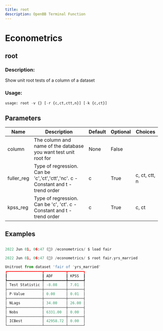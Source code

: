 ```yaml
---
title: root
description: OpenBB Terminal Function
---
```


# Econometrics

## root

### Description: 

Show unit root tests of a column of a dataset

### Usage: 
```python
usage: root -v {} [-r {c,ct,ctt,n}] [-k {c,ct}]
```

## Parameters

| Name | Description | Default | Optional | Choices |
| ---- | ----------- | ------- | -------- | ------- |
| column | The column and name of the database you want test unit root for | None | False |  |
| fuller_reg | Type of regression. Can be 'c','ct','ctt','nc'. c - Constant and t - trend order | c | True | c, ct, ctt, n |
| kpss_reg | Type of regression. Can be 'c', 'ct'. c - Constant and t - trend order | c | True | c, ct |


## Examples

```python

2022 Jun 01, 06:47 (🦋) /econometrics/ $ load fair

2022 Jun 01, 06:47 (🦋) /econometrics/ $ root fair.yrs_married

Unitroot from dataset 'fair of 'yrs_married'
┏━━━━━━━━━━━━━━━━┳━━━━━━━━━━┳━━━━━━━┓
┃                ┃ ADF      ┃ KPSS  ┃
┡━━━━━━━━━━━━━━━━╇━━━━━━━━━━╇━━━━━━━┩
│ Test Statistic │ -8.08    │ 7.01  │
├────────────────┼──────────┼───────┤
│ P-Value        │ 0.00     │ 0.01  │
├────────────────┼──────────┼───────┤
│ NLags          │ 34.00    │ 26.00 │
├────────────────┼──────────┼───────┤
│ Nobs           │ 6331.00  │ 0.00  │
├────────────────┼──────────┼───────┤
│ ICBest         │ 42958.72 │ 0.00  │
└────────────────┴──────────┴───────┘

```

